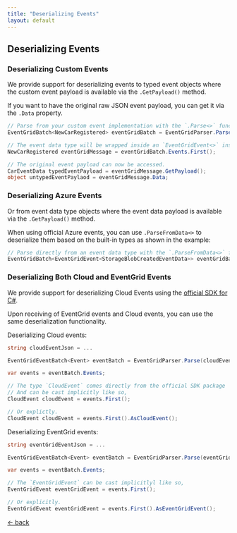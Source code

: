 ```yaml
---
title: "Deserializing Events"
layout: default
---
```


## Deserializing Events

### Deserializing Custom Events

We provide support for deserializing events to typed event objects where the custom event payload is available via the `.GetPayload()` method.

If you want to have the original raw JSON event payload, you can get it via the `.Data` property.

```csharp
// Parse from your custom event implementation with the `.Parse<>` function.
EventGridBatch<NewCarRegistered> eventGridBatch = EventGridParser.Parse<NewCarRegistered>(rawEvent);

// The event data type will be wrapped inside an `EventGridEvent<>` instance.
NewCarRegistered eventGridMessage = eventGridBatch.Events.First();

// The original event payload can now be accessed.
CarEventData typedEventPayload = eventGridMessage.GetPayload();
object untypedEventPaylaod = eventGridMessage.Data;
```

### Deserializing Azure Events

Or from event data type objects where the event data payload is available via the `.GetPayload()` method.

When using official Azure events, you can use `.ParseFromData<>` to deserialize them based on the built-in types as shown in the example:

```csharp
// Parse directly from an event data type with the `.ParseFromData<>` function.
EventGridBatch<EventGridEvent<StorageBlobCreatedEventData>> eventGridBatch = EventGridParser.ParseFromData<StorageBlobCreatedEventData>(rawEvent);
```

### Deserializing Both Cloud and EventGrid Events

We provide support for deserializing Cloud Events using the [official SDK for C#](https://github.com/cloudevents/sdk-csharp).

Upon receiving of EventGrid events and Cloud events, you can use the same deserialization functionality.

Deserializing Cloud events:

```csharp
string cloudEventJson = ...

EventGridEventBatch<Event> eventBatch = EventGridParser.Parse(cloudEventJson);

var events = eventBatch.Events;

// The type `CloudEvent` comes directly from the official SDK package
// And can be cast implicitly like so, 
CloudEvent cloudEvent = events.First();

// Or explictly.
CloudEvent cloudEvent = events.First().AsCloudEvent();
```

Deserializing EventGrid events:

```csharp
string eventGridEventJson = ...

EventGridEventBatch<Event> eventBatch = EventGridParser.Parse(eventGridEventJson);

var events = eventBatch.Events;

// The `EventGridEvent` can be cast implicitlyl like so, 
EventGridEvent eventGridEvent = events.First();

// Or explicitly.
EventGridEvent eventGridEvent = events.First().AsEventGridEvent();
```

[&larr; back](/)
